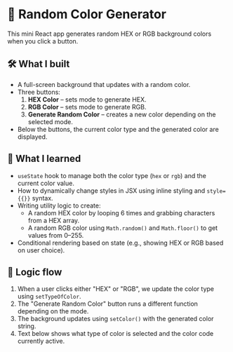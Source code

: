 # 🎨 Random Color Generator

This mini React app generates random HEX or RGB background colors when you click a button.

## 🛠️ What I built

- A full-screen background that updates with a random color.
- Three buttons:
  1. **HEX Color** – sets mode to generate HEX.
  2. **RGB Color** – sets mode to generate RGB.
  3. **Generate Random Color** – creates a new color depending on the selected mode.
- Below the buttons, the current color type and the generated color are displayed.

## 🧠 What I learned

- `useState` hook to manage both the color type (`hex` or `rgb`) and the current color value.
- How to dynamically change styles in JSX using inline styling and `style={{}}` syntax.
- Writing utility logic to create:
  - A random HEX color by looping 6 times and grabbing characters from a HEX array.
  - A random RGB color using `Math.random()` and `Math.floor()` to get values from 0–255.
- Conditional rendering based on state (e.g., showing HEX or RGB based on user choice).

## 🧵 Logic flow

1. When a user clicks either "HEX" or "RGB", we update the color type using `setTypeOfColor`.
2. The "Generate Random Color" button runs a different function depending on the mode.
3. The background updates using `setColor()` with the generated color string.
4. Text below shows what type of color is selected and the color code currently active.
